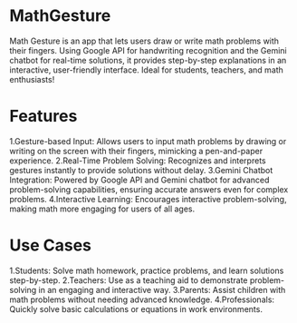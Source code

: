 # MathGesture
Math Gesture is an app that lets users draw or write math problems with their fingers. Using Google API for handwriting recognition and the Gemini chatbot for real-time solutions, it provides step-by-step explanations in an interactive, user-friendly interface. Ideal for students, teachers, and math enthusiasts!

# Features
1.Gesture-based Input: Allows users to input math problems by drawing or writing on the screen with their fingers, mimicking a pen-and-paper experience.
2.Real-Time Problem Solving: Recognizes and interprets gestures instantly to provide solutions without delay.
3.Gemini Chatbot Integration: Powered by Google API and Gemini chatbot for advanced problem-solving capabilities, ensuring accurate answers even for complex problems.
4.Interactive Learning: Encourages interactive problem-solving, making math more engaging for users of all ages.

# Use Cases
1.Students: Solve math homework, practice problems, and learn solutions step-by-step.
2.Teachers: Use as a teaching aid to demonstrate problem-solving in an engaging and interactive way.
3.Parents: Assist children with math problems without needing advanced knowledge.
4.Professionals: Quickly solve basic calculations or equations in work environments.
